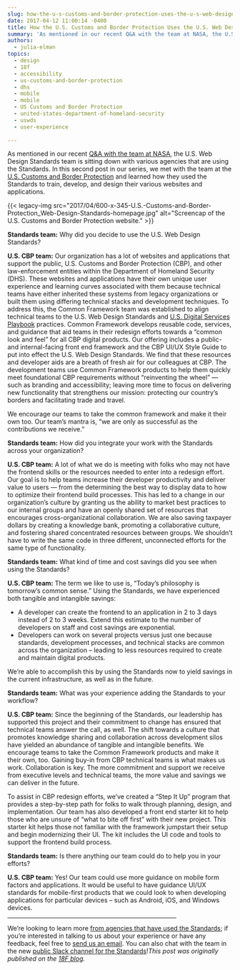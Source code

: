 ```yaml
---
slug: how-the-u-s-customs-and-border-protection-uses-the-u-s-web-design-standards
date: 2017-04-12 11:00:14 -0400
title: How the U.S. Customs and Border Protection Uses the U.S. Web Design Standards
summary: 'As mentioned in our recent Q&A with the team at NASA, the U.S. Web Design Standards team is sitting down with various agencies that are using the Standards. In this second post in our series, we met with the team at the U.S. Customs and Border Protection and learned how they used the Standards to'
authors:
  - julia-elman
topics:
  - design
  - 18f
  - accessibility
  - us-customs-and-border-protection
  - dhs
  - mobile
  - mobile
  - US Customs and Border Protection
  - united-states-department-of-homeland-security
  - uswds
  - user-experience
  
---
```


As mentioned in our recent [Q&A with the team at NASA](https://18f.gsa.gov/2017/03/21/nasa-journey-with-us-web-design-standards/), the U.S. Web Design Standards team is sitting down with various agencies that are using the Standards. In this second post in our series, we met with the team at the [U.S. Customs and Border Protection](https://www.cbp.gov/) and learned how they used the Standards to train, develop, and design their various websites and applications.

{{< legacy-img src="2017/04/600-x-345-U.S.-Customs-and-Border-Protection_Web-Design-Standards-homepage.jpg" alt="Screencap of the U.S. Customs and Border Protection website." >}}

**Standards team:** Why did you decide to use the U.S. Web Design Standards?

**U.S. CBP team:** Our organization has a lot of websites and applications that support the public, U.S. Customs and Border Protection (CBP), and other law-enforcement entities within the Department of Homeland Security (DHS). These websites and applications have their own unique user experience and learning curves associated with them because technical teams have either inherited these systems from legacy organizations or built them using differing technical stacks and development techniques. To address this, the Common Framework team was established to align technical teams to the U.S. Web Design Standards and [U.S. Digital Services Playbook](https://playbook.cio.gov/) practices. Common Framework develops reusable code, services, and guidance that aid teams in their redesign efforts towards a “common look and feel” for all CBP digital products. Our offering includes a public- and internal-facing front end framework and the CBP UI/UX Style Guide to put into effect the U.S. Web Design Standards. We find that these resources and developer aids are a breath of fresh air for our colleagues at CBP. The development teams use Common Framework products to help them quickly meet foundational CBP requirements without “reinventing the wheel” — such as branding and accessibility; leaving more time to focus on delivering new functionality that strengthens our mission: protecting our country’s borders and facilitating trade and travel.

We encourage our teams to take the common framework and make it their own too. Our team’s mantra is, “we are only as successful as the contributions we receive.”

**Standards team:** How did you integrate your work with the Standards across your organization?

**U.S. CBP team:** A lot of what we do is meeting with folks who may not have the frontend skills or the resources needed to enter into a redesign effort. Our goal is to help teams increase their developer productivity and deliver value to users — from the determining the best way to display data to how to optimize their frontend build processes. This has led to a change in our organization’s culture by granting us the ability to market best practices to our internal groups and have an openly shared set of resources that encourages cross-organizational collaboration. We are also saving taxpayer dollars by creating a knowledge bank, promoting a collaborative culture, and fostering shared concentrated resources between groups. We shouldn’t have to write the same code in three different, unconnected efforts for the same type of functionality.

**Standards team:** What kind of time and cost savings did you see when using the Standards?

**U.S. CBP team:** The term we like to use is, “Today’s philosophy is tomorrow’s common sense.” Using the Standards, we have experienced both tangible and intangible savings:

  * A developer can create the frontend to an application in 2 to 3 days instead of 2 to 3 weeks. Extend this estimate to the number of developers on staff and cost savings are exponential.
  * Developers can work on several projects versus just one because standards, development processes, and technical stacks are common across the organization – leading to less resources required to create and maintain digital products.

We’re able to accomplish this by using the Standards now to yield savings in the current infrastructure, as well as in the future.

**Standards team:** What was your experience adding the Standards to your workflow?

**U.S. CBP team:** Since the beginning of the Standards, our leadership has supported this project and their commitment to change has ensured that technical teams answer the call, as well. The shift towards a culture that promotes knowledge sharing and collaboration across development silos have yielded an abundance of tangible and intangible benefits. We encourage teams to take the Common Framework products and make it their own, too. Gaining buy-in from CBP technical teams is what makes us work. Collaboration is key. The more commitment and support we receive from executive levels and technical teams, the more value and savings we can deliver in the future.

To assist in CBP redesign efforts, we’ve created a “Step It Up” program that provides a step-by-step path for folks to walk through planning, design, and implementation. Our team has also developed a front end starter kit to help those who are unsure of “what to bite off first” with their new project. This starter kit helps those not familiar with the framework jumpstart their setup and begin modernizing their UI. The kit includes the UI code and tools to support the frontend build process.

**Standards team:** Is there anything our team could do to help you in your efforts?

**U.S. CBP team:** Yes! Our team could use more guidance on mobile form factors and applications. It would be useful to have guidance UI/UX standards for mobile-first products that we could look to when developing applications for particular devices – such as Android, iOS, and Windows devices.

<hr width="75%" />

We’re looking to learn more [from agencies that have used the Standards](https://github.com/18F/web-design-standards/blob/staging/WHO_IS_USING_USWDS.md); if you’re interested in talking to us about your experience or have any feedback, feel free to [send us an email](mailto:uswebdesignstandards@gsa.gov). You can also chat with the team in the new [public Slack channel for the Standards](https://chat.18f.gov./)!_This post was originally published on the [18F blog](https://18f.gsa.gov/blog/)._